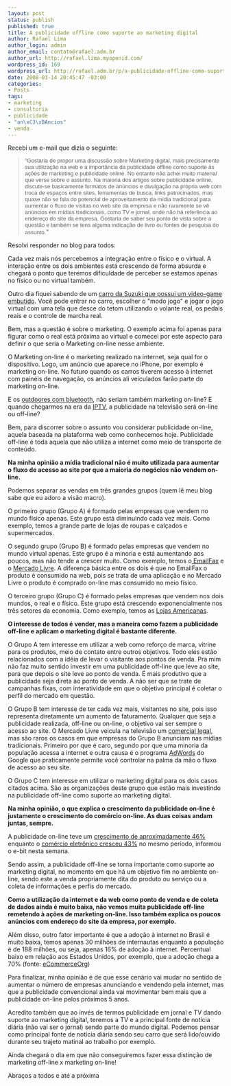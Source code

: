 ```yaml
--- 
layout: post
status: publish
published: true
title: A publicidade offline como suporte ao marketing digital
author: Rafael Lima
author_login: admin
author_email: contato@rafael.adm.br
author_url: http://rafael.lima.myopenid.com/
wordpress_id: 169
wordpress_url: http://rafael.adm.br/p/a-publicidade-offline-como-suporte-ao-marketing-digital/
date: 2008-03-14 20:45:47 -03:00
categories: 
- Posts
tags: 
- marketing
- consultoria
- publicidade
- "an\xC3\xBAncios"
- venda
---
```

Recebi um e-mail que dizia o seguinte:
<blockquote><font face="sans-serif" size="2">"Gostaria de propor uma discussão sobre Marketing digital, mais precisamente sua utilização na web e a importância da publicidade offline como suporte às ações de marketing e publicidade online. No entanto não achei muito material que verse sobre o assunto. Na maioria dos artigos sobre publicidade online, discute-se basicamente formatos de anúncios e divulgação na própria web com troca de espaços entre sites, ferramentas de busca, links patrocinados, mas quase não se fala do potencial de aproveitamento da mídia tradicional para aumentar o fluxo de visitas no web site da empresa e não raramente se vê anúncios em mídias tradicionais, como TV e jornal, onde não há referência ao endereço do site da empresa. </font>
<font face="sans-serif" size="2">Gostaria de saber seu ponto de vista sobre a questão e também se tens alguma indicação de livro ou fontes de pesquisa do assunto.</font>"</blockquote>
Resolvi responder no blog para todos:

Cada vez mais nós percebemos a integração entre o físico e o virtual. A interação entre os dois ambientes está crescendo de forma absurda e chegará o ponto que teremos dificuldade de perceber se estamos apenas no físico ou no virtual também.

Outro dia fiquei sabendo de um <a href="http://news.teamxbox.com/xbox/12494/Suzuki-SXBox-Xbox-360-Concept-Car-Pictures/">carro da Suzuki que possui um video-game embutido</a>. Você pode entrar no carro, escolher o "modo jogo" e jogar o jogo virtual com uma tela que desce do tetom utilizando o volante real, os pedais reais e o controle de marcha real.

Bem, mas a questão é sobre o marketing. O exemplo acima foi apenas para figurar como o real está próxima ao virtual e comecei por este aspecto para definir o que seria o Marketing on-line nesse ambiente.

O Marketing on-line é o marketing realizado na internet, seja qual for o dispositivo. Logo, um anúncio que aparece no iPhone, por exemplo é marketing on-line. No futuro quando os carros tiverem acesso à internet com painéis de navegação, os anúncios ali veiculados farão parte do marketing on-line.

E os <a href="http://rafael.adm.br/p/outdoor-no-celular/">outdoores com bluetooth</a>, não seriam também marketing on-line? E quando chegarmos na era da <a href="http://pt.wikipedia.org/wiki/IPTV">IPTV</a>, a publicidade na televisão será on-line ou off-line?

Bem, para discorrer sobre o assunto vou considerar publicidade on-line, aquela baseada na plataforma web como conhecemos hoje. Publicidade off-line é toda aquela que não utiliza a internet como meio de transporte de conteúdo.

<strong>Na minha opinião a mídia tradicional não é muito utilizada para aumentar o fluxo de acesso ao site por que a maioria do negócios não vendem on-line.</strong>

Podemos separar as vendas em três grandes grupos (quem lê meu blog sabe que eu adoro a visão macro).

O primeiro grupo (Grupo A) é formado pelas empresas que vendem no mundo físico apenas. Este grupo está diminuindo cada vez mais. Como exemplo, temos a grande parte de lojas de roupas e calçados e supermercados.

O segundo grupo (Grupo B) é formado pelas empresas que vendem no mundo virtual apenas. Este grupo é a minoria e está aumentando aos poucos, mas não tende a crescer muito. Como exemplo, temos o<a href="http://emailfax.com.br"> EmailFax</a> e o <a href="http://www.me.com.br">Mercado Livre</a>. A diferença básica entre os dois é que no EmailFax o produto é consumido na web, pois se trata de uma aplicação e no Mercado Livre o produto é comprado on-line mas consumido no meio físico.

O terceiro grupo (Grupo C) é formado pelas empresas que vendem nos dois mundos, o real e o físico. Este grupo está crescendo exponencialmente nos três setores da economia. Como exemplo, temos as <a href="http://www.americanas.com.br">Lojas Americanas</a>.

<strong>O interesse de todos é vender, mas a maneira como fazem a publicidade off-line e aplicam o marketing digital é bastante diferente. </strong>

O Grupo A tem interesse em utilizar a web como reforço de marca, vitrine para os produtos, meio de contato entre outros objetivos. Todo eles estão relacionados com a idéia de levar o visitante aos pontos de venda. Pra mim não faz muito sentido investir em uma publicidade off-line que leve ao site, para que depois o site leve ao ponto de venda. É mais produtivo que a publicidade seja direta ao ponto de venda.  A não ser que se trate de campanhas fixas, com interatividade em que o objetivo principal é coletar o perfil do mercado em questão.

O Grupo B tem interesse de ter cada vez mais, visitantes no site, pois isso representa diretamente um aumento de faturamento. Qualquer que seja a publicidade realizada, off-line ou on-line, o objetivo vai ser sempre o acesso ao site. O Mercado Livre veicula na televisão um <a href="http://www.youtube.com/watch?v=sG7XUlA2Lhc">comercial legal</a>, mas são raros os casos em que empresas do Grupo B anunciam nas mídias tradicionais. Primeiro por que é caro, segundo por que uma minoria da população acessa a internet e outra causa é o programa <a href="http://adwords.google.com/">AdWords</a> do Google que praticamente permite você controlar na palma da mão o fluxo de acesso ao seu site.

O Grupo C tem interesse em utilizar o marketing digital para os dois casos citados acima. São as organizações deste grupo que estão mais investindo na publicidade off-line como suporte ao marketing digital.

<strong>Na minha opinião, o que explica o crescimento da publicidade on-line é justamente o crescimento do comércio on-line. As duas coisas andam juntas, sempre.</strong>

A publicidade on-line teve um <a href="http://www1.folha.uol.com.br/folha/informatica/ult124u378505.shtml">crescimento de aproximadamente 46%</a> enquanto o <a href="http://oglobo.globo.com/economia/mat/2008/03/11/comercio_eletronico_brasileiro_amadurece_movimenta_6_3_bilhoes_em_2007_diz_e-bit-426176594.asp">comércio eletrônico cresceu 43%</a> no mesmo período, informou o e-bit nesta semana.

Sendo assim, a publicidade off-line se torna importante como suporte ao marketing digital, no momento em que há um objetivo fim no ambiente on-line, sendo este a venda propriamente dita do produto ou serviço ou a coleta de informações e perfis do mercado.

<strong>Como a utilização da internet e da web como ponto de venda e de coleta de dados ainda é muito baixa, não vemos muita publicidade off-line remetendo à ações de marketing on-line. Isso também explica os poucos anúncios com endereço do site da empresa, por exemplo.</strong>

Além disso, outro fator importante é que a adoção à internet no Brasil é muito baixa, temos apenas 30 milhões de internautas enquanto a população é de 188 milhões, ou seja, apenas 16% de adoção à internet. Percentual baixo em relação aos Estados Unidos, por exemplo, que a adoção chega a 70% (fonte: <a href="http://www.e-commerce.org.br/STATS.htm">eCommerceOrg</a>)

Para finalizar, minha opinião é de que esse cenário vai mudar no sentido de aumentar o número de empresas anunciando e vendendo pela internet, mas que a publicidade convencional ainda vai movimentar bem mais que a publicidade on-line pelos próximos 5 anos.

Acredito também que ao invés de termos publicidade em jornal e TV dando suporte ao marketing digital, teremos a TV e a principal fonte de notícia diária (não vai ser o jornal) sendo parte do mundo digital. Podemos pensar como principal fonte de notícia diária sendo seu carro que será lido/ouvido durante seu trajeto matinal ao trabalho por exemplo.

Ainda chegará o dia em que não conseguiremos fazer essa distinção de marketing off-line x marketing on-line!

Abraços a todos e até a próxima

